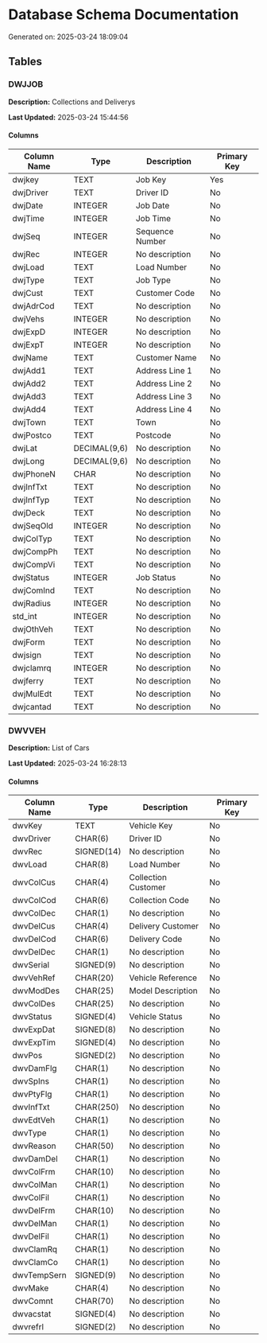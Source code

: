 # Database Schema Documentation

Generated on: 2025-03-24 18:09:04

## Tables

### DWJJOB

**Description:** Collections and Deliverys

**Last Updated:** 2025-03-24 15:44:56

#### Columns

| Column Name | Type | Description | Primary Key |
|------------|------|-------------|-------------|
| dwjkey | TEXT | Job Key | Yes |
| dwjDriver | TEXT | Driver ID | No |
| dwjDate | INTEGER | Job Date | No |
| dwjTime | INTEGER | Job Time | No |
| dwjSeq | INTEGER | Sequence Number | No |
| dwjRec | INTEGER | No description | No |
| dwjLoad | TEXT | Load Number | No |
| dwjType | TEXT | Job Type | No |
| dwjCust | TEXT | Customer Code | No |
| dwjAdrCod | TEXT | No description | No |
| dwjVehs | INTEGER | No description | No |
| dwjExpD | INTEGER | No description | No |
| dwjExpT | INTEGER | No description | No |
| dwjName | TEXT | Customer Name | No |
| dwjAdd1 | TEXT | Address Line 1 | No |
| dwjAdd2 | TEXT | Address Line 2 | No |
| dwjAdd3 | TEXT | Address Line 3 | No |
| dwjAdd4 | TEXT | Address Line 4 | No |
| dwjTown | TEXT | Town | No |
| dwjPostco | TEXT | Postcode | No |
| dwjLat | DECIMAL(9,6) | No description | No |
| dwjLong | DECIMAL(9,6) | No description | No |
| dwjPhoneN | CHAR | No description | No |
| dwjInfTxt | TEXT | No description | No |
| dwjInfTyp | TEXT | No description | No |
| dwjDeck | TEXT | No description | No |
| dwjSeqOld | INTEGER | No description | No |
| dwjColTyp | TEXT | No description | No |
| dwjCompPh | TEXT | No description | No |
| dwjCompVi | TEXT | No description | No |
| dwjStatus | INTEGER | Job Status | No |
| dwjComInd | TEXT | No description | No |
| dwjRadius | INTEGER | No description | No |
| std_int | INTEGER | No description | No |
| dwjOthVeh | TEXT | No description | No |
| dwjForm | TEXT | No description | No |
| dwjsign | TEXT | No description | No |
| dwjclamrq | INTEGER | No description | No |
| dwjferry | TEXT | No description | No |
| dwjMulEdt | TEXT | No description | No |
| dwjcantad | TEXT | No description | No |

### DWVVEH

**Description:** List of Cars

**Last Updated:** 2025-03-24 16:28:13

#### Columns

| Column Name | Type | Description | Primary Key |
|------------|------|-------------|-------------|
| dwvKey | TEXT | Vehicle Key | No |
| dwvDriver | CHAR(6) | Driver ID | No |
| dwvRec | SIGNED(14) | No description | No |
| dwvLoad | CHAR(8) | Load Number | No |
| dwvColCus | CHAR(4) | Collection Customer | No |
| dwvColCod | CHAR(6) | Collection Code | No |
| dwvColDec | CHAR(1) | No description | No |
| dwvDelCus | CHAR(4) | Delivery Customer | No |
| dwvDelCod | CHAR(6) | Delivery Code | No |
| dwvDelDec | CHAR(1) | No description | No |
| dwvSerial | SIGNED(9) | No description | No |
| dwvVehRef | CHAR(20) | Vehicle Reference | No |
| dwvModDes | CHAR(25) | Model Description | No |
| dwvColDes | CHAR(25) | No description | No |
| dwvStatus | SIGNED(4) | Vehicle Status | No |
| dwvExpDat | SIGNED(8) | No description | No |
| dwvExpTim | SIGNED(4) | No description | No |
| dwvPos | SIGNED(2) | No description | No |
| dwvDamFlg | CHAR(1) | No description | No |
| dwvSpIns | CHAR(1) | No description | No |
| dwvPtyFlg | CHAR(1) | No description | No |
| dwvInfTxt | CHAR(250) | No description | No |
| dwvEdtVeh | CHAR(1) | No description | No |
| dwvType | CHAR(1) | No description | No |
| dwvReason | CHAR(50) | No description | No |
| dwvDamDel | CHAR(1) | No description | No |
| dwvColFrm | CHAR(10) | No description | No |
| dwvColMan | CHAR(1) | No description | No |
| dwvColFil | CHAR(1) | No description | No |
| dwvDelFrm | CHAR(10) | No description | No |
| dwvDelMan | CHAR(1) | No description | No |
| dwvDelFil | CHAR(1) | No description | No |
| dwvClamRq | CHAR(1) | No description | No |
| dwvClamCo | CHAR(1) | No description | No |
| dwvTempSern | SIGNED(9) | No description | No |
| dwvMake | CHAR(4) | No description | No |
| dwvComnt | CHAR(70) | No description | No |
| dwvacstat | SIGNED(4) | No description | No |
| dwvrefrl | SIGNED(2) | No description | No |

